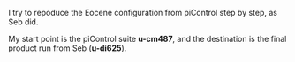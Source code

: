 I try to repoduce the Eocene configuration from piControl step by step, as Seb did.

My start point is the piControl suite **u-cm487**, and the destination is the final product run from Seb (**u-di625**).
